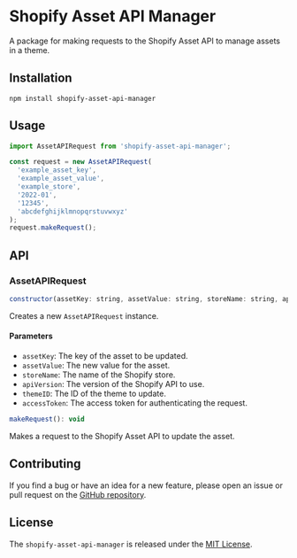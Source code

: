 # Shopify Asset API Manager

A package for making requests to the Shopify Asset API to manage assets in a theme.

## Installation

```
npm install shopify-asset-api-manager
```

## Usage

```javascript
import AssetAPIRequest from 'shopify-asset-api-manager';

const request = new AssetAPIRequest(
  'example_asset_key',
  'example_asset_value',
  'example_store',
  '2022-01',
  '12345',
  'abcdefghijklmnopqrstuvwxyz'
);
request.makeRequest();
```

## API

### AssetAPIRequest

```javascript
constructor(assetKey: string, assetValue: string, storeName: string, apiVersion: string, themeID: string, accessToken: string)
```

Creates a new `AssetAPIRequest` instance.

#### Parameters

- `assetKey`: The key of the asset to be updated.
- `assetValue`: The new value for the asset.
- `storeName`: The name of the Shopify store.
- `apiVersion`: The version of the Shopify API to use.
- `themeID`: The ID of the theme to update.
- `accessToken`: The access token for authenticating the request.

```javascript
makeRequest(): void
```

Makes a request to the Shopify Asset API to update the asset.

## Contributing

If you find a bug or have an idea for a new feature, please open an issue or pull request on the [GitHub repository](https://github.com/vorniches/shopify-asset-api-manager).

## License

The `shopify-asset-api-manager` is released under the [MIT License](https://opensource.org/licenses/MIT).
